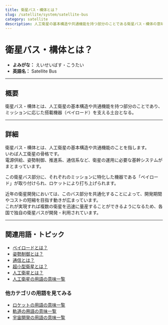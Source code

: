 ```yaml
---
title: 衛星バス・構体とは？
slug: /satellite/system/satellite-bus
category: satellite
description: 人工衛星の基本構造や共通機能を持つ部分のことである衛星バス・構体の意味・定義・内容について解説します。  
---
```


# 衛星バス・構体とは？

- **よみがな：** えいせいばす・こうたい  
- **英語名：** Satellite Bus  

---

## 概要

衛星バス・構体とは、人工衛星の基本構造や共通機能を持つ部分のことであり、ミッションに応じた搭載機器（ペイロード）を支える土台となる。  

---

## 詳細

衛星バス・構体とは、人工衛星の基本構造や共通機能のことを指します。  
いわば人工衛星の骨格です。  
電源供給、姿勢制御、推進系、通信系など、衛星の運用に必要な基幹システムがまとまっています。  

この衛星バス部分に、それぞれのミッションに特化した機器である「ペイロード」が取り付けられ、ロケットにより打ち上げられます。  

近年の衛星開発においては、このバス部分を共通化することによって、開発期間やコストの短縮を目指す動きが広まっています。  
これが実現すれば複数の衛星を迅速に量産することができるようになるため、各国で独自の衛星バスが開発・利用されています。  

---

## 関連用語・トピック

- [ペイロードとは？](/docs/rocket/system/payload)
- [姿勢制御とは？](/docs/control/technology/attitude-control)
- [通信とは？](/docs/communication/communication)
- [超小型衛星とは？](/docs/satellite/type/cubesat)
- [人工衛星とは？](/docs/satellite/satellite)
- [人工衛星の用語の意味一覧](/docs/category/satellite)

### 他カテゴリの用語を見てみる
- [ロケットの用語の意味一覧](/docs/category/rocket)
- [軌道の用語の意味一覧](/docs/category/orbit)
- [宇宙開発の用語の意味一覧](/docs/category/glossary)
